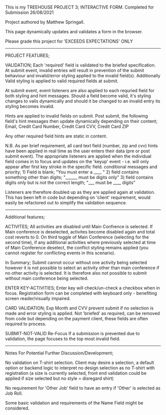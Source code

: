 This is my TREEHOUSE PROJECT 3; INTERACTIVE FORM.
Completed for Submission 26/08/2021

Project authored by Matthew Springall.

This page dynamically updates and validates a form in the browser.

Please grade this project for 'EXCEEDS EXPECTATIONS' ONLY

-----------------
PROJECT FEATURES;

VALIDATION;
Each 'required' field is validated to the briefed specification.
At submit event, invalid entries will result in prevention of the submit behaviour and invalid/error styling applied to the invalid field(s). Additionally Valid styling is applied to valid required fields at submit.

At submit event, event listeners are also applied to each requried field for both styling and hint messages. Should a field become valid, it's styling changes to valis dynamically and should it be changed to an invalid entry its styling becomes invalid.

Hints are applied to invalid fields on submit. Post submit, the following field's hint messages then update dynamically depending on their content;
    Email,
    Credit Card Number,
    Credit Card CVV,
    Credit Card ZIP

Any other required field hints are static in content.

N.B.
As per brief requirement, all card text field (number, zip and cvv) hints have been applied in real time as the user enters their data (pre or post submit event).
The appropriate listeners are applied when the individual field comes in to focus and updates on the 'keyup' event - i.e. will only appear after first key stroke in the specific field.
    conditional messages and priority;
        1) Field is blank; "You must enter a ____ "
        2) field contains something other than digits; "______ must be digits only"
        3) field contains digits only but is not the correct length; "___ must be ____ digits"

Listeners are therefore doubled up as they are applied again at validation. This has been left in code but depending on 'client' requirement, would easily be refactored out to simplify the validation sequence.

--------------------
Additional features;

ACTIVITES;
All activities are disabled until Main Confrence is selected. If Main conference is deselected, activites become disabled again and total cost reverts to 0.
On third toggle of Main Conference (selecting for the second time), if any additional activities where previously selected at time of Main Conference deselect, the conflict styling remains applied (you cannot register for conflicting events in this scenario).

In Summary; Submit cannot occur without one activity being selected however it is not possible to select an activity other than main conference if no other activity is selected. It is therefore also not possible to submit without main conference being selected.

ENTER KEY-ACTIVITIES;
Enter key will check/un-check a checkbox when in focus.
Registration form can be completed with keyboard only - benefiting screen reader/visually impaired.

CARD VALIDATION;
Exp Month and CVV prevent submit if no selection is made and error styling is applied. 
Not 'briefed' as required, can be removed from code but depending on the payment client, these fields are often required to process.

SUBMIT-NOT-VALID Re-Focus
If a submission is prevented due to validation, the page focuses to the top most invalid field.

----------------------------------------
Notes For Potential Further Discussion/Development;

No validation on T-shirt selection.
Client may desire a selection, a default option or backend logic to interpret no design selection as no T-shirt with registration (a size is currently selected, front end validation could be applied if size selected but no style = disregard shirt)

No requirement for 'Other Job' field to have an entry if 'Other' is selected as Job Roll.

Some basic validation and requirements of the Name Field might be considered.
